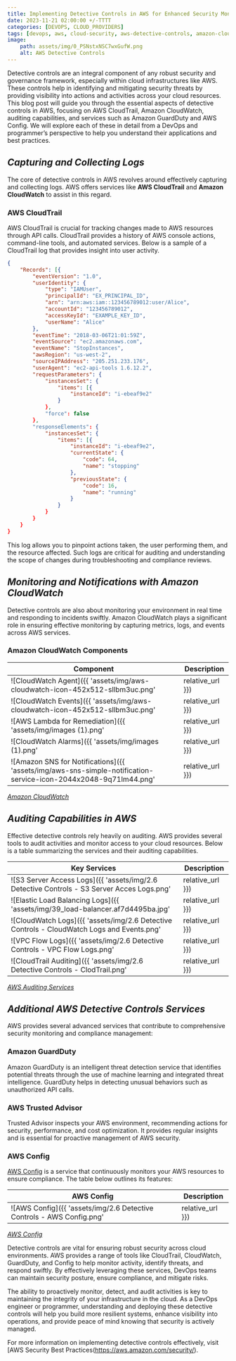 ```yaml
---
title: Implementing Detective Controls in AWS for Enhanced Security Monitoring 
date: 2023-11-21 02:00:00 +/-TTTT
categories: [DEVOPS, CLOUD_PROVIDERS]
tags: [devops, aws, cloud-security, aws-detective-controls, amazon-cloudwatch, aws-cloudtrail, monitoring-and-logging, cloud-compliance, amazon-guardduty, aws-config, aws-auditing]
image:
    path: assets/img/0_PSNstxNSC7wxGufW.png
    alt: AWS Detective Controls
---
```


Detective controls are an integral component of any robust security and governance framework, especially within cloud infrastructures like AWS. These controls help in identifying and mitigating security threats by providing visibility into actions and activities across your cloud resources. This blog post will guide you through the essential aspects of detective controls in AWS, focusing on AWS CloudTrail, Amazon CloudWatch, auditing capabilities, and services such as Amazon GuardDuty and AWS Config. We will explore each of these in detail from a DevOps and programmer’s perspective to help you understand their applications and best practices.

## *Capturing and Collecting Logs*

The core of detective controls in AWS revolves around effectively capturing and collecting logs. AWS offers services like **AWS CloudTrail** and **Amazon CloudWatch** to assist in this regard.

### AWS CloudTrail
AWS CloudTrail is crucial for tracking changes made to AWS resources through API calls. CloudTrail provides a history of AWS console actions, command-line tools, and automated services. Below is a sample of a CloudTrail log that provides insight into user activity.

```json
{
    "Records": [{
        "eventVersion": "1.0",
        "userIdentity": {
            "type": "IAMUser",
            "principalId": "EX_PRINCIPAL_ID",
            "arn": "arn:aws:iam::123456789012:user/Alice",
            "accountId": "123456789012",
            "accessKeyId": "EXAMPLE_KEY_ID",
            "userName": "Alice"
        },
        "eventTime": "2018-03-06T21:01:59Z",
        "eventSource": "ec2.amazonaws.com",
        "eventName": "StopInstances",
        "awsRegion": "us-west-2",
        "sourceIPAddress": "205.251.233.176",
        "userAgent": "ec2-api-tools 1.6.12.2",
        "requestParameters": {
            "instancesSet": {
                "items": [{
                    "instanceId": "i-ebeaf9e2"
                }
            },
            "force": false
        },
        "responseElements": {
            "instancesSet": {
                "items": [{
                    "instanceId": "i-ebeaf9e2",
                    "currentState": {
                        "code": 64,
                        "name": "stopping"
                    },
                    "previousState": {
                        "code": 16,
                        "name": "running"
                    }
                }
            }
        }
    }
}
```

This log allows you to pinpoint actions taken, the user performing them, and the resource affected. Such logs are critical for auditing and understanding the scope of changes during troubleshooting and compliance reviews.

## *Monitoring and Notifications with Amazon CloudWatch*

Detective controls are also about monitoring your environment in real time and responding to incidents swiftly. Amazon CloudWatch plays a significant role in ensuring effective monitoring by capturing metrics, logs, and events across AWS services.

### Amazon CloudWatch Components

| **Component**       | **Description**                                                                                                        |
|---------------------|------------------------------------------------------------------------------------------------------------------------|
| ![CloudWatch Agent]({{ 'assets/img/aws-cloudwatch-icon-452x512-sllbm3uc.png' | relative_url }}) | **CloudWatch Agent**: Used for communication between EC2 instances and CloudWatch. Logs from on-premises or cloud servers are monitored and analyzed for patterns or unexpected behaviors. |
| ![CloudWatch Events]({{ 'assets/img/aws-cloudwatch-icon-452x512-sllbm3uc.png' | relative_url }}) | **CloudWatch Events**: Delivers real-time system events and can route them to AWS services. For example, creating a snapshot of an EBS volume or triggering alarms for action. |
| ![AWS Lambda for Remediation]({{ 'assets/img/images (1).png' | relative_url }}) | **AWS Lambda for Remediation**: Functions are triggered to automatically handle failed security checks, thus ensuring compliance without manual intervention. |
| ![CloudWatch Alarms]({{ 'assets/img/images (1).png' | relative_url }}) | **CloudWatch Alarms**: Triggers based on metrics like CPU utilization. For instance, when an instance fails a status check, an alarm can initiate recovery via Lambda. |
| ![Amazon SNS for Notifications]({{ 'assets/img/aws-sns-simple-notification-service-icon-2044x2048-9q71lm44.png' | relative_url }}) | **Amazon SNS for Notifications**: Manages and delivers messages when alarms are triggered, ensuring that key stakeholders are notified of critical changes. |

*[Amazon CloudWatch](https://aws.amazon.com/cloudwatch/)*

## *Auditing Capabilities in AWS*

Effective detective controls rely heavily on auditing. AWS provides several tools to audit activities and monitor access to your cloud resources. Below is a table summarizing the services and their auditing capabilities.

| **Key Services**  | **Description**                                                                                                                                      |
|-------------------|------------------------------------------------------------------------------------------------------------------------------------------------------|
| ![S3 Server Access Logs]({{ 'assets/img/2.6 Detective Controls - S3 Server Acces Logs.png' | relative_url }})   | **Amazon S3**: Logging can be audited using server access logs, capturing data about requests, types, and timestamps.                                                     |
| ![Elastic Load Balancing Logs]({{ 'assets/img/39_load-balancer.af7d4495ba.jpg' | relative_url }}) | **Elastic Load Balancing**: Logs capture details about requests sent to load balancers, including IP addresses and latencies.                                             |
| ![CloudWatch Logs]({{ 'assets/img/2.6 Detective Controls - CloudWatch Logs and Events.png' | relative_url }}) | **CloudWatch Logs**: Monitors operating systems and applications, enabling troubleshooting based on patterns and keyword alerts.                                         |
| ![VPC Flow Logs]({{ 'assets/img/2.6 Detective Controls - VPC Flow Logs.png' | relative_url }}) | **Amazon VPC Flow Logs**: Tracks IP traffic to and from network interfaces, aiding in the troubleshooting of network issues and ensuring compliance with security rules.   |
| ![CloudTrail Auditing]({{ 'assets/img/2.6 Detective Controls - ClodTrail.png' | relative_url }})  | **AWS CloudTrail**: Provides detailed records of API calls across your account, giving visibility into who is accessing which resources and for what purpose.              |

*[AWS Auditing Services](https://aws.amazon.com/compliance/auditing/)*

## *Additional AWS Detective Controls Services*

AWS provides several advanced services that contribute to comprehensive security monitoring and compliance management:

### Amazon GuardDuty
Amazon GuardDuty is an intelligent threat detection service that identifies potential threats through the use of machine learning and integrated threat intelligence. GuardDuty helps in detecting unusual behaviors such as unauthorized API calls.

### AWS Trusted Advisor
Trusted Advisor inspects your AWS environment, recommending actions for security, performance, and cost optimization. It provides regular insights and is essential for proactive management of AWS security.

### AWS Config
[AWS Config](https://aws.amazon.com/config/) is a service that continuously monitors your AWS resources to ensure compliance. The table below outlines its features:

| **AWS Config**  | **Description**                                                                                                                                       |
|-----------------|-------------------------------------------------------------------------------------------------------------------------------------------------------|
| ![AWS Config]({{ 'assets/img/2.6 Detective Controls - AWS Config.png' | relative_url }}) | Provides a history of changes and allows continuous assessment checks for verifying compliance with best practices and internal policies.                                 |

*[AWS Config](https://aws.amazon.com/config/)*

Detective controls are vital for ensuring robust security across cloud environments. AWS provides a range of tools like CloudTrail, CloudWatch, GuardDuty, and Config to help monitor activity, identify threats, and respond swiftly. By effectively leveraging these services, DevOps teams can maintain security posture, ensure compliance, and mitigate risks.

The ability to proactively monitor, detect, and audit activities is key to maintaining the integrity of your infrastructure in the cloud. As a DevOps engineer or programmer, understanding and deploying these detective controls will help you build more resilient systems, enhance visibility into operations, and provide peace of mind knowing that security is actively managed.

For more information on implementing detective controls effectively, visit [AWS Security Best Practices(https://aws.amazon.com/security/).
